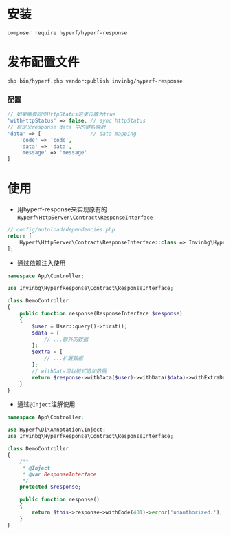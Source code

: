 # 安装
```composer require hyperf/hyperf-response```

# 发布配置文件
```php bin/hyperf.php vendor:publish invinbg/hyperf-response```

### 配置
```php
// 如果需要同步HttpStatus这里设置为true
'withHttpStatus' => false, // sync httpStatus
// 自定义response data 中的键名映射
'data' => [                // data mapping
    'code' => 'code',
    'data' => 'data',
    'message' => 'message'
]
```

# 使用
- 用hyperf-response来实现原有的`Hyperf\HttpServer\Contract\ResponseInterface`
```php
// config/autoload/dependencies.php
return [
    Hyperf\HttpServer\Contract\ResponseInterface::class => Invinbg\HyperfResponse\ResponseFactory::class,
];
```

- 通过依赖注入使用
```php
namespace App\Controller;

use Invinbg\HyperfResponse\Contract\ResponseInterface;

class DemoController
{
    public function response(ResponseInterface $response)
    {
        $user = User::query()->first();
        $data = [
            // ...额外的数据
        ];
        $extra = [
            // ...扩展数据
        ];
        // withData可以链式追加数据
        return $response->withData($user)->withData($data)->withExtraData($extra)->success();
    }
}
```

- 通过`@Inject`注解使用
```php
namespace App\Controller;

use Hyperf\Di\Annotation\Inject;
use Invinbg\HyperfResponse\Contract\ResponseInterface;

class DemoController
{
    /**
     * @Inject
     * @var ResponseInterface
     */
    protected $response;

    public function response()
    {
        return $this->response->withCode(401)->error('unauthorized.');
    }
}
```
